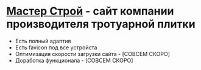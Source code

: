 # [Мастер Строй](https://m1arsen.github.io/MasterStroy/) - сайт компании производителя тротуарной плитки
- Есть полный адаптив
- Есть favicon под все устройста
- Оптимизация скорости загрузки сайта - [СОВСЕМ СКОРО]
- Доработка функционала - [СОВСЕМ СКОРО]
